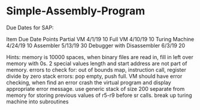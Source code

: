 # Simple-Assembly-Program


Due Dates for SAP:

Item                                   Due Date                Points
Partial VM                             4/1/19                  10
Full VM                                4/10/19                 10
Turing Machine                         4/24/19                 10
Assembler                              5/13/19                 30
Debugger with Disassembler             6/3/19                  20


Hints:
memory is 10000 spaces, when binary files are read in, fill in left over memory with 0s.
2 special values length and start address are not part of memory.
errors to check for:
  out of bounds map, instruction call, register
  divide by zero
  stack errors: pop empty, push full.
VM should have error checking, when find an error crash the virtual program and display appropriate error message.
use generic stack of size 200 separate from memory for storing previous values of r5-r9 before sr calls.
break up turing machine into subroutines






